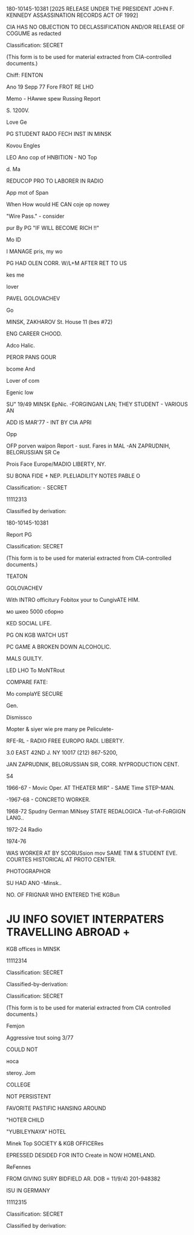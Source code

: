 180-10145-10381 [2025 RELEASE UNDER THE PRESIDENT JOHN F. KENNEDY ASSASSINATION RECORDS ACT OF 1992]

CIA HAS NO OBJECTION TO
DECLASSIFICATION AND/OR
RELEASE OF COGUME
as redacted

Classification: SECRET

(This form is to be used for material extracted from CIA-controlled documents.)

Chiff: FENTON

Ano 19 Sepp 77 Fore FROT RE LHO

Memo - HAwwe spew Russing Report

S. 1200V.

Love Ge

PG STUDENT RADO FECH INST IN MINSK

Kovou Engles

LEO Ano cop of HNBITION - NO Top

d. Ma

REDUCOP PRO TO LABORER IN RADIO

App mot of Span

When How would HE CAN coje op nowey

"Wire Pass." - consider

pur By PG "IF WILL BECOME RICH !!"

Mo ID

I MANAGE pris, my wo

PG HAD OLEN CORR. W/L+M AFTER RET TO US

kes me

lover

PAVEL GOLOVACHEV

Go

MINSK, ZAKHAROV St. House 11 (bes #72)

ENG CAREER CHOOD.

Adco Halic.

PEROR PANS GOUR

bcome And

Lover of com

Egenic low

SU" 19/49 MINSK EpNic.
-FORGINGAN LAN; THEY STUDENT - VARIOUS AN

ADD IS MAR'77 - INT BY CIA APRI

Opp

OFP porven waipon Report - sust. Fares in MAL
-AN ZAPRUDNIH, BELORUSSIAN SR Ce

Prois Face Europe/MADIO LIBERTY, NY.

SU BONA FIDE + NEP. PLELIADILITY NOTES PABLE O

Classification: - SECRET

11112313

Classified by derivation:

180-10145-10381

Report
PG

Classification: SECRET

(This form is to be used for material extracted from CIA-controlled documents.)

TEATON

GOLOVACHEV

With INTRO officitury Fobitox your to CungivATE HIM.

мо шкео 5000 сборно

KED SOCIAL LIFE.

PG ON KGB WATCH UST

PC GAME A BROKEN DOWN ALCOHOLIC.

MALS GUILTY.

LED LHO To MoNTRout

COMPARE FATE:

Mo complaYE SECURE

Gen.

Dismissco

Mopter & siyer wie pre many pe Peliculete-

RFE-RL - RADIO FREE EUROPO RADI. LIBERTY.

3.0 EAST 42ND J. NY 10017 (212) 867-5200,

JAN ZAPRUDNIK, BELORUSSIAN SIR, CORR. NYPRODUCTION CENT.

S4

1966-67 - Movic Oper. AT THEATER MIR" - SAME Time STEP-MAN.

-1967-68 - CONCRETO WORKER.

1968-72 Spudny German MiNsey STATE REDALOGICA
-Tut-of-FoRGIGN LANG..

1972-24 Radio

1974-76

WAS WORKER AT BY SCORUSsion mov
SAME TIM & STUDENT EVE. COURTES HISTORICAL
AT PROTO CENTER.

PHOTOGRAPHOR

SU HAD ANO
-Minsk..

NO. OF FRIGNAR WHO ENTERED THE KGBun
# JU INFO SOVIET INTERPATERS TRAVELLING ABROAD +
KGB offices in MINSK

11112314

Classification: SECRET

Classified-by-derivation:

Classification: SECRET

(This form is to be used for material extracted from CIA controlled documents.)

Femjon

Aggressive tout soing 3/77

COULD NOT

носа

steroy. Jom

COLLEGE

NOT PERSISTENT

FAVORITE PASTIFIC HANSING AROUND

"HOTER CHILD

"YUBILEYNAYA" HOTEL

Minek Top SOCIETY & KGB OFFICERes

EPRESSED DESIDED FOR INTO Create in
NOW HOMELAND.

ReFennes

FROM GIVING SURY BIDFIELD AR.
DOB = 11/9/4)
201-948382

ISU IN GERMANY

11112315

Classification: SECRET

Classified by derivation:
